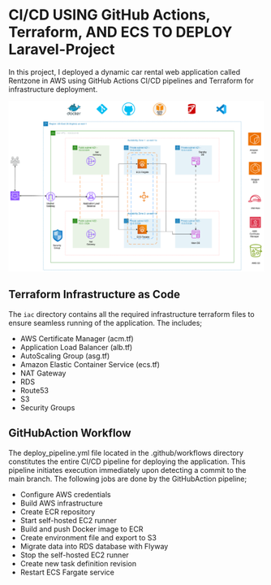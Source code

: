 # CI/CD USING GitHub Actions, Terraform, AND ECS TO DEPLOY Laravel-Project

In this project, I deployed a dynamic car rental web application called Rentzone in AWS using GitHub Actions CI/CD pipelines and Terraform for infrastructure deployment.

![Architecture Diagram](images/rentzone.png)

## Terraform Infrastructure as Code
The `iac` directory contains all the required infrastructure terraform files to ensure seamless running of the application. The includes;
- AWS Certificate Manager (acm.tf)
- Application Load Balancer (alb.tf)
- AutoScaling Group (asg.tf)
- Amazon Elastic Container Service (ecs.tf)
- NAT Gateway
- RDS
- Route53
- S3
- Security Groups

## GitHubAction Workflow
The deploy_pipeline.yml file located in the .github/workflows directory constitutes the entire CI/CD pipeline for deploying the application. This pipeline initiates execution immediately upon detecting a commit to the main branch. The following jobs are done by the GitHubAction pipeline; 
- Configure AWS credentials
- Build AWS infrastructure
- Create ECR repository
- Start self-hosted EC2 runner
- Build and push Docker image to ECR
- Create environment file and export to S3
- Migrate data into RDS database with Flyway
- Stop the self-hosted EC2 runner
- Create new task definition revision
- Restart ECS Fargate service
